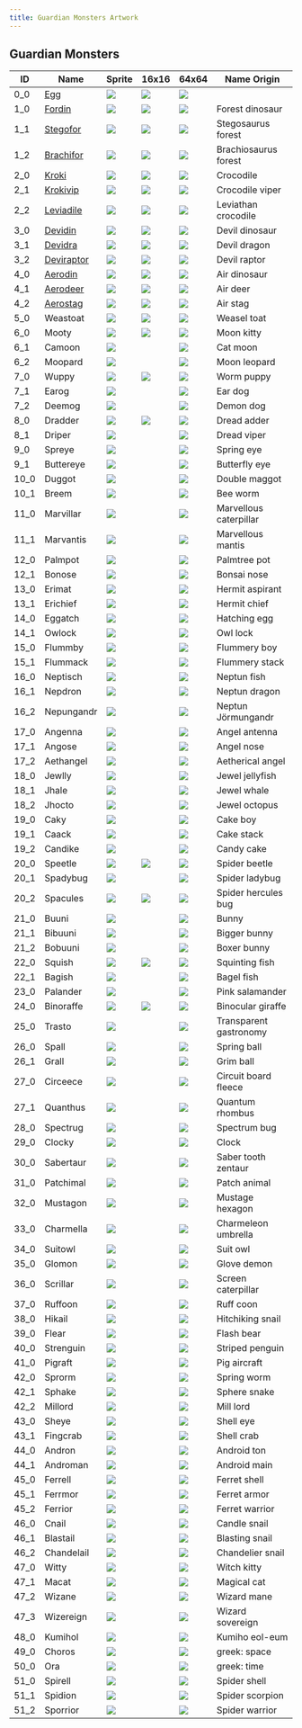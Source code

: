 ```yaml
---
title: Guardian Monsters Artwork
---
```


## Guardian Monsters

|ID         |Name                               |Sprite                 |16x16                  |64x64                  |Name Origin            |
|-----------|-----------------------------------|-----------------------|-----------------------|-----------------------|-----------------------|
|0_0        |[Egg](./encyclo/0_0_Egg.md)        |![](./sprites/monsters/128x128/0_0.png) |![](./sprites/monsters/16x16/0_0.png)   |![](./sprites/monsters/64x64/0_0.png)   |                       |
|1_0        |[Fordin](./encyclo/1.md)           |![](./sprites/monsters/128x128/1_0.png) |![](./sprites/monsters/16x16/1_0.png)   |![](./sprites/monsters/64x64/1_0.png)   |Forest dinosaur        |
|1_1        |[Stegofor](./encyclo/1.md)         |![](./sprites/monsters/128x128/1_1.png) |![](./sprites/monsters/16x16/1_1.png)   |![](./sprites/monsters/64x64/0_0.png)   |Stegosaurus forest     |
|1_2        |[Brachifor](./encyclo/1.md)        |![](./sprites/monsters/128x128/1_2.png) |![](./sprites/monsters/16x16/1_2.png)   |![](./sprites/monsters/64x64/0_0.png)   |Brachiosaurus forest   |
|2_0        |[Kroki](./encyclo/2.md)            |![](./sprites/monsters/128x128/2_0.png) |![](./sprites/monsters/16x16/2_0.png)   |![](./sprites/monsters/64x64/0_0.png)   |Crocodile              |
|2_1        |[Krokivip](./encyclo/2.md)         |![](./sprites/monsters/128x128/2_1.png) |![](./sprites/monsters/16x16/2_1.png)   |![](./sprites/monsters/64x64/0_0.png)   |Crocodile viper        |
|2_2        |[Leviadile](./encyclo/2.md)        |![](./sprites/monsters/128x128/2_2.png) |![](./sprites/monsters/16x16/2_2.png)   |![](./sprites/monsters/64x64/0_0.png)   |Leviathan crocodile    |
|3_0        |[Devidin](./encyclo/3.md)          |![](./sprites/monsters/128x128/3_0.png) |![](./sprites/monsters/16x16/3_0.png)   |![](./sprites/monsters/64x64/0_0.png)   |Devil dinosaur         |
|3_1        |[Devidra](./encyclo/3.md)          |![](./sprites/monsters/128x128/3_1.png) |![](./sprites/monsters/16x16/3_1.png)   |![](./sprites/monsters/64x64/0_0.png)   |Devil dragon           |
|3_2        |[Deviraptor](./encyclo/3.md)       |![](./sprites/monsters/128x128/3_2.png) |![](./sprites/monsters/16x16/3_2.png)   |![](./sprites/monsters/64x64/0_0.png)   |Devil raptor           |
|4_0        |[Aerodin](./encyclo/4.md)          |![](./sprites/monsters/128x128/4_0.png) |![](./sprites/monsters/16x16/4_0.png)   |![](./sprites/monsters/64x64/0_0.png)   |Air dinosaur           |
|4_1        |[Aerodeer](./encyclo/4.md)         |![](./sprites/monsters/128x128/4_1.png) |![](./sprites/monsters/16x16/4_1.png)   |![](./sprites/monsters/64x64/0_0.png)   |Air deer               |
|4_2        |[Aerostag](./encyclo/4.md)         |![](./sprites/monsters/128x128/4_2.png) |![](./sprites/monsters/16x16/4_2.png)   |![](./sprites/monsters/64x64/0_0.png)   |Air stag               |
|5_0        |Weastoat                           |![](./sprites/monsters/128x128/5_0.png) |![](./sprites/monsters/16x16/5_0.png)   |![](./sprites/monsters/64x64/0_0.png)   |Weasel toat            |
|6_0        |Mooty                              |![](./sprites/monsters/128x128/6_0.png) |![](./sprites/monsters/16x16/6_0.png)   |![](./sprites/monsters/64x64/0_0.png)   |Moon kitty             |
|6_1        |Camoon                             |![](./sprites/monsters/128x128/6_1.png) |                       |![](./sprites/monsters/64x64/0_0.png)   |Cat moon               |
|6_2        |Moopard                            |![](./sprites/monsters/128x128/6_2.png) |                       |![](./sprites/monsters/64x64/0_0.png)   |Moon leopard           |
|7_0        |Wuppy                              |![](./sprites/monsters/128x128/7_0.png) |![](./sprites/monsters/16x16/7_0.png)   |![](./sprites/monsters/64x64/0_0.png)   |Worm puppy             |
|7_1        |Earog                              |![](./sprites/monsters/128x128/7_1.png) |                       |![](./sprites/monsters/64x64/0_0.png)   |Ear dog                |
|7_2        |Deemog                             |![](./sprites/monsters/128x128/7_2.png) |                       |![](./sprites/monsters/64x64/0_0.png)   |Demon dog              |
|8_0        |Dradder                            |![](./sprites/monsters/128x128/8_0.png) |![](./sprites/monsters/16x16/8_0.png)   |![](./sprites/monsters/64x64/0_0.png)   |Dread adder            |
|8_1        |Driper                             |![](./sprites/monsters/128x128/8_1.png) |                       |![](./sprites/monsters/64x64/0_0.png)   |Dread viper            |
|9_0        |Spreye                             |![](./sprites/monsters/128x128/9_0.png) |                       |![](./sprites/monsters/64x64/0_0.png)   |Spring eye             |
|9_1        |Buttereye                          |![](./sprites/monsters/128x128/9_1.png) |                       |![](./sprites/monsters/64x64/0_0.png)   |Butterfly eye          |
|10_0       |Duggot                             |![](./sprites/monsters/128x128/10_0.png)|                       |![](./sprites/monsters/64x64/0_0.png)   |Double maggot          |
|10_1       |Breem                              |![](./sprites/monsters/128x128/10_1.png)|                       |![](./sprites/monsters/64x64/0_0.png)   |Bee worm               |
|11_0       |Marvillar                          |![](./sprites/monsters/128x128/11_0.png)|                       |![](./sprites/monsters/64x64/0_0.png)   |Marvellous caterpillar |
|11_1       |Marvantis                          |![](./sprites/monsters/128x128/11_1.png)|                       |![](./sprites/monsters/64x64/0_0.png)   |Marvellous mantis      |
|12_0       |Palmpot                            |![](./sprites/monsters/128x128/12_0.png)|                       |![](./sprites/monsters/64x64/0_0.png)   |Palmtree pot           |
|12_1       |Bonose                             |![](./sprites/monsters/128x128/12_1.png)|                       |![](./sprites/monsters/64x64/0_0.png)   |Bonsai nose            |
|13_0       |Erimat                             |![](./sprites/monsters/128x128/13_0.png)|                       |![](./sprites/monsters/64x64/0_0.png)   |Hermit aspirant        |
|13_1       |Erichief                           |![](./sprites/monsters/128x128/13_1.png)|                       |![](./sprites/monsters/64x64/0_0.png)   |Hermit chief           |
|14_0       |Eggatch                            |![](./sprites/monsters/128x128/14_0.png)|                       |![](./sprites/monsters/64x64/0_0.png)   |Hatching egg           |
|14_1       |Owlock                             |![](./sprites/monsters/128x128/14_1.png)|                       |![](./sprites/monsters/64x64/0_0.png)   |Owl lock               |
|15_0       |Flummby                            |![](./sprites/monsters/128x128/15_0.png)|                       |![](./sprites/monsters/64x64/0_0.png)   |Flummery boy           |
|15_1       |Flummack                           |![](./sprites/monsters/128x128/15_1.png)|                       |![](./sprites/monsters/64x64/0_0.png)   |Flummery stack         |
|16_0       |Neptisch                           |![](./sprites/monsters/128x128/16_0.png)|                       |![](./sprites/monsters/64x64/0_0.png)   |Neptun fish            |
|16_1       |Nepdron                            |![](./sprites/monsters/128x128/16_1.png)|                       |![](./sprites/monsters/64x64/0_0.png)   |Neptun dragon          |
|16_2       |Nepungandr                         |![](./sprites/monsters/128x128/16_2.png)|                       |![](./sprites/monsters/64x64/0_0.png)   |Neptun Jörmungandr     |
|17_0       |Angenna                            |![](./sprites/monsters/128x128/17_0.png)|                       |![](./sprites/monsters/64x64/0_0.png)   |Angel antenna          |
|17_1       |Angose                             |![](./sprites/monsters/128x128/17_1.png)|                       |![](./sprites/monsters/64x64/0_0.png)   |Angel nose             |
|17_2       |Aethangel                          |![](./sprites/monsters/128x128/17_2.png)|                       |![](./sprites/monsters/64x64/0_0.png)   |Aetherical angel       |
|18_0       |Jewlly                             |![](./sprites/monsters/128x128/18_0.png)|                       |![](./sprites/monsters/64x64/0_0.png)   |Jewel jellyfish        |
|18_1       |Jhale                              |![](./sprites/monsters/128x128/18_1.png)|                       |![](./sprites/monsters/64x64/0_0.png)   |Jewel whale            |
|18_2       |Jhocto                             |![](./sprites/monsters/128x128/18_2.png)|                       |![](./sprites/monsters/64x64/0_0.png)   |Jewel octopus          |
|19_0       |Caky                               |![](./sprites/monsters/128x128/19_0.png)|                       |![](./sprites/monsters/64x64/0_0.png)   |Cake boy               |
|19_1       |Caack                              |![](./sprites/monsters/128x128/19_1.png)|                       |![](./sprites/monsters/64x64/0_0.png)   |Cake stack             |
|19_2       |Candike                            |![](./sprites/monsters/128x128/19_2.png)|                       |![](./sprites/monsters/64x64/0_0.png)   |Candy cake             |
|20_0       |Speetle                            |![](./sprites/monsters/128x128/20_0.png)|![](./sprites/monsters/16x16/20_0.png)  |![](./sprites/monsters/64x64/0_0.png)   |Spider beetle          |
|20_1       |Spadybug                           |![](./sprites/monsters/128x128/20_1.png)|                       |![](./sprites/monsters/64x64/0_0.png)   |Spider ladybug         |
|20_2       |Spacules                           |![](./sprites/monsters/128x128/20_2.png)|![](./sprites/monsters/16x16/20_2.png)  |![](./sprites/monsters/64x64/0_0.png)   |Spider hercules bug    |
|21_0       |Buuni                              |![](./sprites/monsters/128x128/21_0.png)|                       |![](./sprites/monsters/64x64/0_0.png)   |Bunny                  |
|21_1       |Bibuuni                            |![](./sprites/monsters/128x128/21_1.png)|                       |![](./sprites/monsters/64x64/0_0.png)   |Bigger bunny           |
|21_2       |Bobuuni                            |![](./sprites/monsters/128x128/21_2.png)|                       |![](./sprites/monsters/64x64/0_0.png)   |Boxer bunny            |
|22_0       |Squish                             |![](./sprites/monsters/128x128/22_0.png)|![](./sprites/monsters/16x16/22_0.png)  |![](./sprites/monsters/64x64/0_0.png)   |Squinting fish         |
|22_1       |Bagish                             |![](./sprites/monsters/128x128/22_1.png)|                       |![](./sprites/monsters/64x64/0_0.png)   |Bagel fish             |
|23_0       |Palander                           |![](./sprites/monsters/128x128/23_0.png)|                       |![](./sprites/monsters/64x64/0_0.png)   |Pink salamander        |
|24_0       |Binoraffe                          |![](./sprites/monsters/128x128/24_0.png)|![](./sprites/monsters/16x16/24_0.png)  |![](./sprites/monsters/64x64/0_0.png)   |Binocular giraffe      |
|25_0       |Trasto                             |![](./sprites/monsters/128x128/25_0.png)|                       |![](./sprites/monsters/64x64/0_0.png)   |Transparent gastronomy |
|26_0       |Spall      |![](./sprites/monsters/128x128/26_0.png)|                       |![](./sprites/monsters/64x64/0_0.png)   |Spring ball            |
|26_1       |Grall      |![](./sprites/monsters/128x128/26_1.png)|                       |![](./sprites/monsters/64x64/0_0.png)   |Grim ball              |
|27_0       |Circeece   |![](./sprites/monsters/128x128/27_0.png)|                       |![](./sprites/monsters/64x64/0_0.png)   |Circuit board fleece   |
|27_1       |Quanthus   |![](./sprites/monsters/128x128/27_1.png)|                       |![](./sprites/monsters/64x64/0_0.png)   |Quantum rhombus        |
|28_0       |Spectrug   |![](./sprites/monsters/128x128/28_0.png)|                       |![](./sprites/monsters/64x64/0_0.png)   |Spectrum bug           |
|29_0       |Clocky     |![](./sprites/monsters/128x128/29_0.png)|                       |![](./sprites/monsters/64x64/0_0.png)   |Clock                  |
|30_0       |Sabertaur  |![](./sprites/monsters/128x128/30_0.png)|                       |![](./sprites/monsters/64x64/0_0.png)   |Saber tooth zentaur    |
|31_0       |Patchimal  |![](./sprites/monsters/128x128/31_0.png)|                       |![](./sprites/monsters/64x64/0_0.png)   |Patch animal           |
|32_0       |Mustagon   |![](./sprites/monsters/128x128/32_0.png)|                       |![](./sprites/monsters/64x64/0_0.png)   |Mustage hexagon        |
|33_0       |Charmella  |![](./sprites/monsters/128x128/33_0.png)|                       |![](./sprites/monsters/64x64/0_0.png)   |Charmeleon umbrella    |
|34_0       |Suitowl    |![](./sprites/monsters/128x128/34_0.png)|                       |![](./sprites/monsters/64x64/0_0.png)   |Suit owl               |
|35_0       |Glomon     |![](./sprites/monsters/128x128/35_0.png)|                       |![](./sprites/monsters/64x64/0_0.png)   |Glove demon            |
|36_0       |Scrillar   |![](./sprites/monsters/128x128/36_0.png)|                       |![](./sprites/monsters/64x64/0_0.png)   |Screen caterpillar     |
|37_0       |Ruffoon    |![](./sprites/monsters/128x128/37_0.png)|                       |![](./sprites/monsters/64x64/0_0.png)   |Ruff coon              |
|38_0       |Hikail     |![](./sprites/monsters/128x128/38_0.png)|                       |![](./sprites/monsters/64x64/0_0.png)   |Hitchiking snail       |
|39_0       |Flear      |![](./sprites/monsters/128x128/39_0.png)|                       |![](./sprites/monsters/64x64/0_0.png)   |Flash bear             |
|40_0       |Strenguin  |![](./sprites/monsters/128x128/40_0.png)|                       |![](./sprites/monsters/64x64/0_0.png)   |Striped penguin        |
|41_0       |Pigraft    |![](./sprites/monsters/128x128/41_0.png)|                       |![](./sprites/monsters/64x64/0_0.png)   |Pig aircraft           |
|42_0       |Sprorm     |![](./sprites/monsters/128x128/42_0.png)|                       |![](./sprites/monsters/64x64/0_0.png)   |Spring worm            |
|42_1       |Sphake     |![](./sprites/monsters/128x128/42_1.png)|                       |![](./sprites/monsters/64x64/0_0.png)   |Sphere snake           |
|42_2       |Millord    |![](./sprites/monsters/128x128/42_2.png)|                       |![](./sprites/monsters/64x64/0_0.png)   |Mill lord              |
|43_0       |Sheye      |![](./sprites/monsters/128x128/43_0.png)|                       |![](./sprites/monsters/64x64/0_0.png)   |Shell eye              |
|43_1       |Fingcrab   |![](./sprites/monsters/128x128/43_1.png)|                       |![](./sprites/monsters/64x64/0_0.png)   |Shell crab             |
|44_0       |Andron     |![](./sprites/monsters/128x128/44_0.png)|                       |![](./sprites/monsters/64x64/0_0.png)   |Android ton            |
|44_1       |Androman   |![](./sprites/monsters/128x128/44_1.png)|                       |![](./sprites/monsters/64x64/0_0.png)   |Android main           |
|45_0       |Ferrell    |![](./sprites/monsters/128x128/45_0.png)|                       |![](./sprites/monsters/64x64/0_0.png)   |Ferret shell           |
|45_1       |Ferrmor    |![](./sprites/monsters/128x128/45_1.png)|                       |![](./sprites/monsters/64x64/0_0.png)   |Ferret armor           |
|45_2       |Ferrior    |![](./sprites/monsters/128x128/45_2.png)|                       |![](./sprites/monsters/64x64/0_0.png)   |Ferret warrior         |
|46_0       |Cnail      |![](./sprites/monsters/128x128/46_0.png)|                       |![](./sprites/monsters/64x64/0_0.png)   |Candle snail           |
|46_1       |Blastail   |![](./sprites/monsters/128x128/46_1.png)|                       |![](./sprites/monsters/64x64/0_0.png)   |Blasting snail         |
|46_2       |Chandelail |![](./sprites/monsters/128x128/46_2.png)|                       |![](./sprites/monsters/64x64/0_0.png)   |Chandelier snail       |
|47_0       |Witty      |![](./sprites/monsters/128x128/47_0.png)|                       |![](./sprites/monsters/64x64/0_0.png)   |Witch kitty            |
|47_1       |Macat      |![](./sprites/monsters/128x128/47_1.png)|                       |![](./sprites/monsters/64x64/0_0.png)   |Magical cat            |
|47_2       |Wizane     |![](./sprites/monsters/128x128/47_2.png)|                       |![](./sprites/monsters/64x64/0_0.png)   |Wizard mane            |
|47_3       |Wizereign  |![](./sprites/monsters/128x128/47_3.png)|                       |![](./sprites/monsters/64x64/0_0.png)   |Wizard sovereign       |
|48_0       |Kumihol    |![](./sprites/monsters/128x128/48_0.png)|                       |![](./sprites/monsters/64x64/0_0.png)   |Kumiho eol-eum         |
|49_0       |Choros     |![](./sprites/monsters/128x128/49_0.png)|                       |![](./sprites/monsters/64x64/0_0.png)   |greek: space           |
|50_0       |Ora        |![](./sprites/monsters/128x128/50_0.png)|                       |![](./sprites/monsters/64x64/0_0.png)   |greek: time            |
|51_0       |Spirell    |![](./sprites/monsters/128x128/51_0.png)|                       |![](./sprites/monsters/64x64/0_0.png)   |Spider shell           |
|51_1       |Spidion    |![](./sprites/monsters/128x128/51_1.png)|                       |![](./sprites/monsters/64x64/0_0.png)   |Spider scorpion        |
|51_2       |Sporrior   |![](./sprites/monsters/128x128/51_2.png)|                       |![](./sprites/monsters/64x64/0_0.png)   |Spider warrior         |
